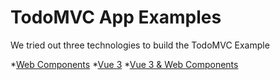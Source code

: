 # TodoMVC App Examples

We tried out three technologies to build the TodoMVC Example

*[Web Components](./examples/WebComponents/readme.md)
*[Vue 3](./examples/Vue/readme.md)
*[Vue 3 & Web Components](./examples/VueWebComponents/readme.md)